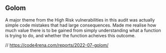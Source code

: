 ## Golom

A major theme from the High Risk vulnerabilities in this audit was actually simple code mistakes that had large consequences. 
Made me realise how much value there is to be gained from simply understanding what a function is trying to do, and whether the function acheives this outcome.


// https://code4rena.com/reports/2022-07-golom/